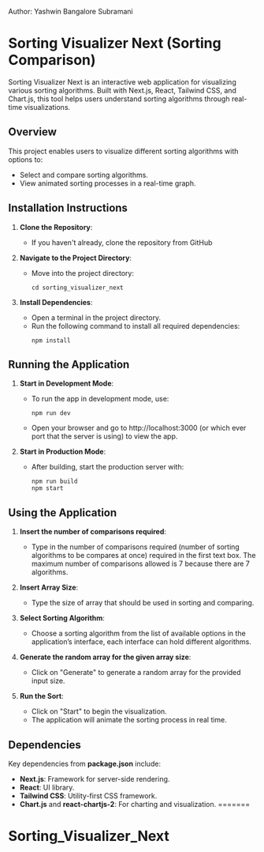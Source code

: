 Author: Yashwin Bangalore Subramani

Sorting Visualizer Next (Sorting Comparison)
=======================

Sorting Visualizer Next is an interactive web application for visualizing various sorting algorithms. Built with Next.js, React, Tailwind CSS, and Chart.js, this tool helps users understand sorting algorithms through real-time visualizations.


Overview
--------
This project enables users to visualize different sorting algorithms with options to:
- Select and compare sorting algorithms.
- View animated sorting processes in a real-time graph.

Installation Instructions
------------------
1. **Clone the Repository**:
   - If you haven't already, clone the repository from GitHub

2. **Navigate to the Project Directory**:
   - Move into the project directory:
     ```
     cd sorting_visualizer_next
     ```


3. **Install Dependencies**:
   - Open a terminal in the project directory.
   - Run the following command to install all required dependencies:
     ```
     npm install
     ```

Running the Application
-----------------------
1. **Start in Development Mode**:
   - To run the app in development mode, use:
     ```
     npm run dev
     ```
   - Open your browser and go to http://localhost:3000 (or which ever port that the server is using) to view the app.

3. **Start in Production Mode**:
   - After building, start the production server with:
     ```
     npm run build
     npm start
     ```

Using the Application
---------------------
1. **Insert the number of comparisons required**:
   - Type in the number of comparisons required (number of sorting algorithms to be compares at once) required in the first text box. The maximum number of comparisons allowed is 7 because there are 7 algorithms.

2. **Insert Array Size**:
   - Type the size of array that should be used in sorting and comparing.

3. **Select Sorting Algorithm**:
   - Choose a sorting algorithm from the list of available options in the application’s interface, each interface can hold different algorithms.

4. **Generate the random array for the given array size**:
   - Click on "Generate" to generate a random array for the provided input size.

5. **Run the Sort**:
   - Click on "Start" to begin the visualization.
   - The application will animate the sorting process in real time.

Dependencies
-----------------
Key dependencies from **package.json** include:
- **Next.js**: Framework for server-side rendering.
- **React**: UI library.
- **Tailwind CSS**: Utility-first CSS framework.
- **Chart.js** and **react-chartjs-2**: For charting and visualization.
=======
# Sorting_Visualizer_Next
